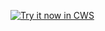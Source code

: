 <a target="_blank" href="https://chrome.google.com/webstore/detail/alieplnmdkoekpkepkfgickpmhhabfkl">![Try it now in CWS](https://raw.github.com/GoogleChrome/chrome-extensions-samples/main/_archive/apps/tryitnowbutton.png "Click here to install this sample from the Chrome Web Store")</a>

